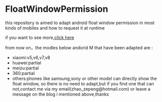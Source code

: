 # FloatWindowPermission
this repository is aimed to adapt android float window permission in most kinds of mobiles and how to request it at runtime </br>

if you want to see more,[click here](http://blog.csdn.net/self_study/article/details/52859790)

from now on，the modles below andorid M that have been adapted are :
<ul><li>xiaomi:v5,v6,v7,v8</li><li>huawei:partial</li><li>meizu:partial</li><li>360:partial</li><li>others:phones like samsung,sony or other model can directly show the float window, so there is no need to adapt,but if you find one that can not,contact me via my email(zhao_zepeng@hotmail.com) or leave a message on the blog i mentioned above,thanks</li></ul>